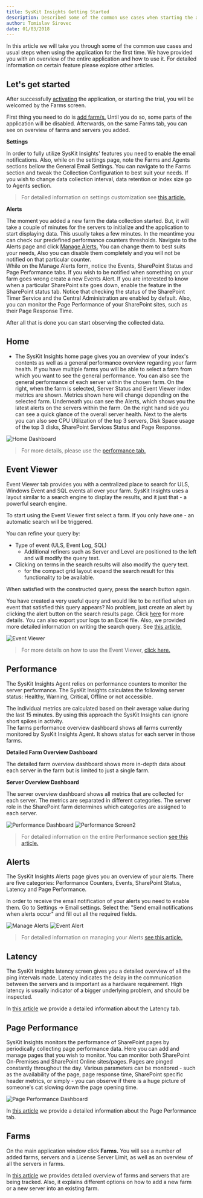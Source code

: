 ```yaml
---
title: SysKit Insights Getting Started
description: Described some of the common use cases when starting the application for the first time. 
author: Tomislav Sirovec
date: 01/03/2018
--- 
```

In this article we will take you through some of the common use cases and usual steps when using the application for the first time. We have provided you with an overview of the entire application and how to use it. For detailed information on certain feature please explore other articles.   

## Let's get started

After successfully [activating](#internal/activation/online-offline-activation) the application, or starting the trial, you will be welcomed by the Farms screen. 

First thing you need to do is [add farm/s.](#internal/get-to-know-insights/farms-screen) Until you do so, some parts of the application will be disabled. Afterwards, on the same Farms tab, you can see on overview of farms and servers you added. 

__Settings__

In order to fully utilize SysKit Insights' features you need to enable the email notifications. Also, while on the settings page, note the Farms and Agents sections bellow the General Email Settings. You can navigate to the Farms section and tweak the Collection Configuration to best suit your needs. If you wish to change data collection interval, data retention or index size go to Agents section.  
>For detailed information on settings customization see [this article.](#internal/how-to/customize-settings)

__Alerts__

The moment you added a new farm the data collection started. But, it will take a couple of minutes for the servers to initialize and the application to start displaying data. This usually takes a few minutes. In the meantime you can check our predefined performance counters thresholds. Navigate to the Alerts page and click [Manage Alerts.](#internal/how-to/manage-alerts) You can change them to best suits your needs, Also you can disable them completely and you will not be notified on that particular counter.    
While on the Manage Alerts form, notice the Events, SharePoint Status and Page Performance tabs. If you wish to be notified when something on your farm goes wrong create a new Events Alert. If you are interested to know when a particular SharePoint site goes down, enable the feature in the SharePoint status tab. Notice that checking the status of the SharePoint Timer Service and the Central Administration are enabled by default. Also, you can monitor the Page Performance of your SharePoint sites, such as their Page Response Time.

After all that is done you can start observing the collected data. 

## Home
- The SysKit Insights home page gives you an overview of your index's contents as well as a general performance overview regarding your farm health. If you have multiple farms you will be able to select a farm from which you want to see the general performance. You can also see the general performance of each server within the chosen farm.
On the right, when the farm is selected, Server Status and Event Viewer index metrics are shown. Metrics shown here will change depending on the selected farm. Underneath you can see the Alerts, which shows you the latest alerts on the servers within the farm.
On the right hand side you can see a quick glance of the overall server health. Next to the alerts you can also see CPU Utilization of the top 3 servers, Disk Space usage of the top 3 disks, SharePoint Services Status and Page Response. 

![Home Dashboard](#img/home-dashboard.png)

>For more details, please use the [performance tab.](#internal/get-to-know-insights/performance-screen) 

## Event Viewer
Event Viewer tab provides you with a centralized place to search for ULS, Windows Event and SQL events all over your farm. SysKit Insights uses a layout similar to a search engine to display the results, and it just that - a powerful search engine. 

To start using the Event Viewer first select a farm. If you only have one - an automatic search will be triggered. 

You can refine your query by:
- Type of event (ULS, Event Log, SQL)
    - Additional refiners such as Server and Level are positioned to the left and will modify the query text.
- Clicking on terms in the search results will also modify the query text.
    - for the compact grid layout expand the search result for this functionality to be available.  
      
When satisfied with the constructed query, press the search button again.

You have created a very useful query and would like to be notified when an event that satisfied this query appears? No problem, just create an alert by clicking the alert button on the search results page. Click [here](#internal/how-to/manage-alerts) for more details.
You can also export your logs to an Excel file.
Also, we provided more detailed information on writing the search query. See [this article.](#internal/how-to/search-query)


![Event Viewer](#img/event-viewer.png)

>For more details on how to use the Event Viewer, [click here.](#internal/get-to-know-insights/event-viewer)


## Performance

The SysKit Insights Agent relies on performance counters to monitor the server performance. The SysKit Insights calculates the following server status: Healthy, Warning, Critical, Offline or not accessible. 

The individual metrics are calculated based on their average value during the last 15 minutes. By using this approach the SysKit Insights can ignore short spikes in activity.  
The farms performance overview dashboard shows all farms currently monitored by SysKit Insights Agent. It shows status for each server in those farms. 

__Detailed Farm Overview Dashboard__

The detailed farm overview dashboard shows more in-depth data about each server in the farm but is limited to just a single farm. 

__Server Overview Dashboard__

The server overview dashboard shows all metrics that are collected for each server. The metrics are separated in different categories. The server role in the SharePoint farm determines which categories are assigned to each server.  

![Performance Dashboard](#img/performance-dashboard.png) ![Performance Screen2](#img/performance-screen2.png)  

>For detailed information on the entire Performance section [see this article.](#internal/get-to-know-insights/performance-screen)

## Alerts

The SysKit Insights Alerts page gives you an overview of your alerts. There are five categories: Performance Counters, Events, SharePoint Status, Latency and Page Performance.

In order to receive the email notification of your alerts you need to enable them. Go to Settings -> Email settings. Select the: "Send email notifications when alerts occur" and fill out all the required fields.

![Manage Alerts](#img/manage-alerts.png) ![Event Alert](#img/event-alert.png)  

>For detailed information on managing your Alerts [see this article.](#internal/how-to/manage-alerts)

## Latency

The SysKit Insights latency screen gives you a detailed overview of all the ping intervals made. Latency indicates the delay in the communication between the servers and is important as a hardware requirement. High latency is usually indicator of a bigger underlying problem, and should be inspected. 


In [this article](#internal/get-to-know-insights/latency-screen) we provide a detailed information about the Latency tab.  

## Page Performance 

SysKit Insights monitors the performance of SharePoint pages by periodically collecting page performance data. Here you can add and manage pages that you wish to monitor. You can monitor both SharePoint On-Premises and SharePoint Online sites/pages. Pages are pinged constantly throughout the day. Various parameters can be monitored - such as the availability of the page, page response time, SharePoint specific header metrics, or simply - you can observe if there is a huge picture of someone's cat slowing down the page opening time. 

![Page Performance Dashboard](#img/page-performance.png)

In [this article](#internal/get-to-know-insights/page-performance-screen) we provide a detailed information about the Page Performance tab.

## Farms

On the main application window click __Farms.__ You will see a number of added farms, servers and a License Server Limit, as well as an overview of all the servers in farms.  

In [this article](#internal/get-to-know-insights/farms-screen) we provides detailed overview of farms and servers that are being tracked. Also, it explains different options on how to add a new farm or a new server into an existing farm.


